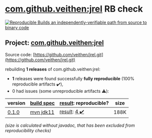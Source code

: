 [com.github.veithen:jrel](https://search.maven.org/artifact/com.github.veithen/jrel/) RB check
=======

[![Reproducible Builds](https://reproducible-builds.org/images/logos/rb.svg) an independently-verifiable path from source to binary code](https://reproducible-builds.org/)

## Project: [com.github.veithen:jrel](https://search.maven.org/artifact/com.github.veithen/jrel/)

Source code: [https://github.com/veithen/jrel.git](https://github.com/veithen/jrel.git)

rebuilding **1 releases** of com.github.veithen:jrel:
- **1** releases were found successfully **fully reproducible** (100% reproducible artifacts :heavy_check_mark:),
- 0 had issues (some unreproducible artifacts :warning:):

| version | [build spec](/BUILDSPEC.md) | [result](https://reproducible-builds.org/docs/jvm/): reproducible? | size |
| -- | --------- | ------ | -- |
| [0.1.0](https://search.maven.org/artifact/com.github.veithen/jrel/0.1.0/pom) | [mvn jdk11](jrel-0.1.0.buildspec) | [result](jrel-0.1.0.buildinfo): [4 :heavy_check_mark: ](jrel-0.1.0.buildcompare) | 188K |

<i>(size is calculated without javadoc, that has been excluded from reproducibility checks)</i>
